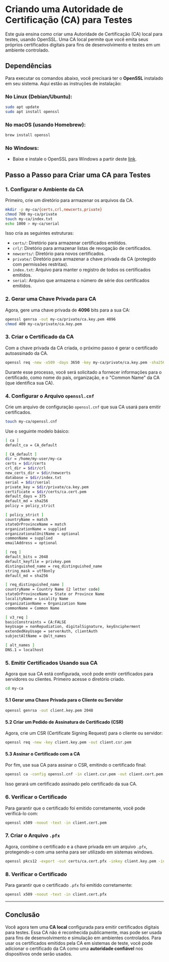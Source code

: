 # Criando uma Autoridade de Certificação (CA) para Testes

Este guia ensina como criar uma Autoridade de Certificação (CA) local para testes, usando OpenSSL. Uma CA local permite que você emita seus próprios certificados digitais para fins de desenvolvimento e testes em um ambiente controlado.

## Dependências

Para executar os comandos abaixo, você precisará ter o **OpenSSL** instalado em seu sistema. Aqui estão as instruções de instalação:

### No Linux (Debian/Ubuntu):

```bash
sudo apt update
sudo apt install openssl
```

### No macOS (usando Homebrew):

```bash
brew install openssl
```

### No Windows:

-   Baixe e instale o OpenSSL para Windows a partir deste [link](https://slproweb.com/products/Win32OpenSSL.html).

## Passo a Passo para Criar uma CA para Testes

### 1. Configurar o Ambiente da CA

Primeiro, crie um diretório para armazenar os arquivos da CA.

```bash
mkdir -p my-ca/{certs,crl,newcerts,private}
chmod 700 my-ca/private
touch my-ca/index.txt
echo 1000 > my-ca/serial
```

Isso cria as seguintes estruturas:
- `certs/`: Diretório para armazenar certificados emitidos.
- `crl/`: Diretório para armazenar listas de revogação de certificados.
- `newcerts/`: Diretório para novos certificados.
- `private/`: Diretório para armazenar a chave privada da CA (protegido com permissões restritas).
- `index.txt`: Arquivo para manter o registro de todos os certificados emitidos.
- `serial`: Arquivo que armazena o número de série dos certificados emitidos.

### 2. Gerar uma Chave Privada para CA

Agora, gere uma chave privada de **4096** bits para a sua CA:

```bash
openssl genrsa -out my-ca/private/ca.key.pem 4096
chmod 400 my-ca/private/ca.key.pem
```

### 3. Criar o Certificado da CA

Com a chave privada da CA criada, o próximo passo é gerar o certificado autoassinado da CA.

```bash
openssl req -new -x509 -days 3650 -key my-ca/private/ca.key.pem -sha256 -out my-ca/certs/ca.cert.pem
```

Durante esse processo, você será solicitado a fornecer informações para o certificado, como nome do país, organização, e o "Common Name" da CA (que identifica sua CA).

### 4. Configurar o Arquivo `openssl.cnf`

Crie um arquivo de configuração `openssl.cnf` que sua CA usará para emitir certificados.
```bash
touch my-ca/openssl.cnf
```

Use o seguinte modelo básico:

```bash
[ ca ]
default_ca = CA_default

[ CA_default ]
dir = /home/my-user/my-ca
certs = $dir/certs
crl_dir = $dir/crl
new_certs_dir = $dir/newcerts
database = $dir/index.txt
serial = $dir/serial
private_key = $dir/private/ca.key.pem
certificate = $dir/certs/ca.cert.pem
default_days = 375
default_md = sha256
policy = policy_strict

[ policy_strict ]
countryName = match
stateOrProvinceName = match
organizationName = supplied
organizationalUnitName = optional
commonName = supplied
emailAddress = optional

[ req ]
default_bits = 2048
default_keyfile = privkey.pem
distinguished_name = req_distinguished_name
string_mask = utf8only
default_md = sha256

[ req_distinguished_name ]
countryName = Country Name (2 letter code)
stateOrProvinceName = State or Province Name
localityName = Locality Name
organizationName = Organization Name
commonName = Common Name

[ v3_req ]
basicConstraints = CA:FALSE
keyUsage = nonRepudiation, digitalSignature, keyEncipherment
extendedKeyUsage = serverAuth, clientAuth
subjectAltName = @alt_names

[ alt_names ]
DNS.1 = localhost
```

### 5. Emitir Certificados Usando sua CA

Agora que sua CA está configurada, você pode emitir certificados para servidores ou clientes. Primeiro acesse o diretório criado.

```bash
cd my-ca
```

#### 5.1 Gerar uma Chave Privada para o Cliente ou Servidor

```bash
openssl genrsa -out client.key.pem 2048
```

#### 5.2 Criar um Pedido de Assinatura de Certificado (CSR)

Agora, crie um CSR (Certificate Signing Request) para o cliente ou servidor:

```bash
openssl req -new -key client.key.pem -out client.csr.pem
```

#### 5.3 Assinar o Certificado com a CA

Por fim, use sua CA para assinar o CSR, emitindo o certificado final:

```bash
openssl ca -config openssl.cnf -in client.csr.pem -out client.cert.pem
```

Isso gerará um certificado assinado pelo certificado da sua CA.

### 6. Verificar o Certificado

Para garantir que o certificado foi emitido corretamente, você pode verificá-lo com:

```bash
openssl x509 -noout -text -in client.cert.pem
```

### 7. Criar o Arquivo `.pfx`

Agora, combine o certificado e a chave privada em um arquivo `.pfx`, protegendo-o com uma senha para ser utilizado em sistemas windows.

```bash
openssl pkcs12 -export -out certs/ca.cert.pfx -inkey client.key.pem -in certs/ca.cert.pem
```
### 8. Verificar o Certificado

Para garantir que o certificado `.pfx` foi emitido corretamente:

```bash
openssl x509 -noout -text -in client.cert.pfx
```

---

## Conclusão

Você agora tem uma **CA local** configurada para emitir certificados digitais para testes. Essa CA não é reconhecida publicamente, mas pode ser usada para fins de desenvolvimento e simulação em ambientes controlados. Para usar os certificados emitidos pela CA em sistemas de teste, você pode adicionar o certificado da CA como uma **autoridade confiável** nos dispositivos onde serão usados.

